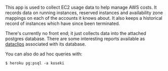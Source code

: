 This app is used to collect EC2 usage data to help manage AWS costs.  It
records data on running instances, reserved instances and availability zone
mappings on each of the accounts it knows about.  It also keeps a historical
record of instances which have since been terminated.

There's currently no front end; it just collects data into the attached
postgres database.  There are some interesting reports available as
[dataclips](https://dataclips.heroku.com/) associated with its database.

You can also do ad hoc queries with:

```
$ heroku pg:psql -a koseki
```
